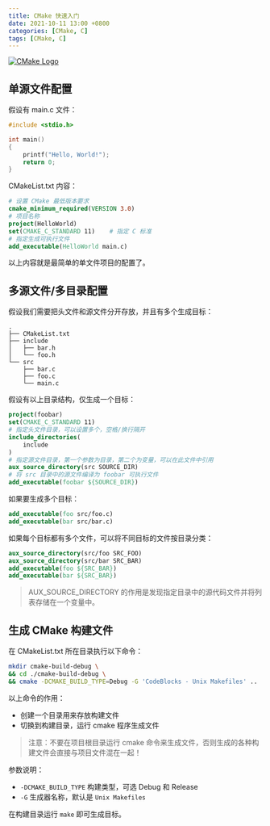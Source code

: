```yaml
---
title: CMake 快速入门
date: 2021-10-11 13:00 +0800
categories: [CMake, C]
tags: [CMake, C]
---
```


[![CMake Logo](https://cmake.org/wp-content/uploads/2018/11/cmake_logo_slider.png)](https://cmake.org/)

## 单源文件配置

假设有 main.c 文件：

```c
#include <stdio.h>

int main()
{
    printf("Hello, World!");
    return 0;
}
```

CMakeList.txt 内容：

```cmake
# 设置 CMake 最低版本要求
cmake_minimum_required(VERSION 3.0)
# 项目名称
project(HelloWorld)
set(CMAKE_C_STANDARD 11)	# 指定 C 标准
# 指定生成可执行文件
add_executable(HelloWorld main.c)
```

以上内容就是最简单的单文件项目的配置了。

## 多源文件/多目录配置

假设我们需要把头文件和源文件分开存放，并且有多个生成目标：

```
.
├── CMakeList.txt
├── include
│   ├── bar.h
│   └── foo.h
└── src
    ├── bar.c
    ├── foo.c
    └── main.c
```

假设有以上目录结构，仅生成一个目标：

```cmake
project(foobar)
set(CMAKE_C_STANDARD 11)
# 指定头文件目录，可以设置多个，空格/换行隔开
include_directories(
	include
)
# 指定源文件目录，第一个参数为目录，第二个为变量，可以在此文件中引用
aux_source_directory(src SOURCE_DIR)
# 将 src 目录中的源文件编译为 foobar 可执行文件
add_executable(foobar ${SOURCE_DIR})
```

如果要生成多个目标：

```cmake
add_executable(foo src/foo.c)
add_executable(bar src/bar.c)
```

如果每个目标都有多个文件，可以将不同目标的文件按目录分类：

```cmake
aux_source_directory(src/foo SRC_FOO)
aux_source_directory(src/bar SRC_BAR)
add_executable(foo ${SRC_BAR})
add_executable(bar ${SRC_BAR})
```

> AUX_SOURCE_DIRECTORY 的作用是发现指定目录中的源代码文件并将列表存储在一个变量中。

## 生成 CMake 构建文件

在 CMakeList.txt 所在目录执行以下命令：

```bash
mkdir cmake-build-debug \
&& cd ./cmake-build-debug \
&& cmake -DCMAKE_BUILD_TYPE=Debug -G 'CodeBlocks - Unix Makefiles' ..
```

以上命令的作用：

- 创建一个目录用来存放构建文件
- 切换到构建目录，运行 cmake 程序生成文件

> 注意：不要在项目根目录运行 cmake 命令来生成文件，否则生成的各种构建文件会直接与项目文件混在一起！

参数说明：

- `-DCMAKE_BUILD_TYPE` 构建类型，可选 Debug 和 Release
- `-G` 生成器名称，默认是 `Unix Makefiles`

在构建目录运行 `make` 即可生成目标。
